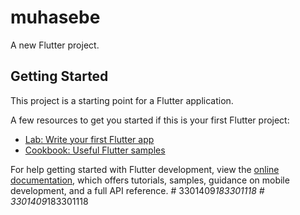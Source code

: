 # muhasebe

A new Flutter project.

## Getting Started

This project is a starting point for a Flutter application.

A few resources to get you started if this is your first Flutter project:

- [Lab: Write your first Flutter app](https://docs.flutter.dev/get-started/codelab)
- [Cookbook: Useful Flutter samples](https://docs.flutter.dev/cookbook)

For help getting started with Flutter development, view the
[online documentation](https://docs.flutter.dev/), which offers tutorials,
samples, guidance on mobile development, and a full API reference.
#   3 3 0 1 4 0 9 _ 1 8 3 3 0 1 1 1 8  
 #   3 3 0 1 4 0 9 _ 1 8 3 3 0 1 1 1 8  
 